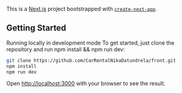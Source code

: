 This is a [Next.js](https://nextjs.org/) project bootstrapped with [`create-next-app`](https://github.com/vercel/next.js/tree/canary/packages/create-next-app).

## Getting Started
Running locally in development mode
To get started, just clone the repository and run npm install && npm run dev:
```bash
git clone https://github.com/CarRentalNikaDatundrela/front.git
npm install
npm run dev
```
Open [http://localhost:3000](http://localhost:3000) with your browser to see the result.
